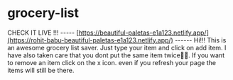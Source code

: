 # grocery-list
CHECK IT LIVE !!! ----- [https://beautiful-paletas-e1a123.netlify.app/](https://rohit-babu-beautiful-paletas-e1a123.netlify.app/) ------
Hi!!! 
This is an awesome grocery list saver.
Just type your item and click on add item. I have also taken care that you dont put the same item twice🙂🙂. 
If you want to remove an item click on the x icon.
even if you refresh your page the items will still be there.

